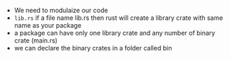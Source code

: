 - We need to modulaize our code 
- `lib.rs` if a file name lib.rs then rust will create a library crate with same name as your package 
- a package can have only one library crate and any number of binary crate (main.rs)
- we can declare the binary crates in a folder called bin 
